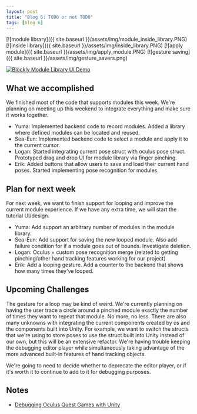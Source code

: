 ```yaml
---
layout: post
title: "Blog 6: TODO or not TODO"
tags: [blog 6]
---
```


[![module library]({{ site.baseurl }}/assets/img/module_inside_library.PNG)
[![inside library]({{ site.baseurl }}/assets/img/inside_library.PNG)
[![apply module]({{ site.baseurl }}/assets/img/apply_module.PNG)
[![gesture saving]({{ site.baseurl }}/assets/img/gesture_savers.png)

[![Blockly Module Library UI Demo](http://img.youtube.com/vi/0UFXsxJ-t5Y/0.jpg)](https://youtu.be/0UFXsxJ-t5Y "Blockly Module Library UI Demo")

## What we accomplished
We finished most of the code that supports modules this week. We're planning on meeting up this weekend to integrate everything and make sure it works together.

* Yuma: Implemented backend code to record modules. Added a library where defined modules can be located and reused.
* Sea-Eun: Implemented backend code to select a module and apply it to the current cursor.
* Logan: Started integrating current pose struct with oculus pose struct. Prototyped drag and drop UI for module library via finger pinching.
* Erik: Added buttons that allow users to save and load their current hand poses. Started implementing pose recognition for modules.

## Plan for next week
For next week, we want to finish support for looping and improve the current module experience. If we have any extra time, we will start the tutorial UI/design.

* Yuma: Add support an arbitrary number of modules in the module library.
* Sea-Eun: Add support for saving the new looped module. Also add failure condition for if a module goes out of bounds. Investigate deletion.
* Logan: Oculus + custom pose recognition merge (related to getting pinching/other hand tracking features working for our project)
* Erik: Add a looping gesture. Add a counter to the backend that shows how many times they've looped.

## Upcoming Challenges
The gesture for a loop may be kind of weird. We're currently planning on having the user trace a circle around a pinched module exactly the number of times they want to repeat that module. No more, no less. There are also many unknowns with integrating the current components created by us and the components built into Unity. For example, we want to switch the structs that we're using to store poses to use the struct built into Unity instead of our own, but this will be an extensive refactor. We're having trouble keeping the debugging editor player while simultaneously taking advantage of the more advanced built-in features of hand tracking objects.

We're going to need to decide whether to deprecate the editor player, or if it's worth it to continue to add to it for debugging purposes.

## Notes
* [Debugging Oculus Quest Games with Unity](https://www.youtube.com/watch?v=AtOX6bXcQJE)

